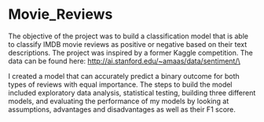 

# Movie_Reviews



The objective of the project was to build a classification model that is able to classify IMDB movie reviews as positive or negative based on their text descriptions. The project was inspired by a former Kaggle competition. The data can be found here: http://ai.stanford.edu/~amaas/data/sentiment/\

I created a model that can accurately predict a binary outcome for both types of reviews with equal importance. The steps to build the model included exploratory data analysis, statistical testing, building three different models, and evaluating the performance of my models by looking at assumptions, advantages and disadvantages as well as their F1 score.
